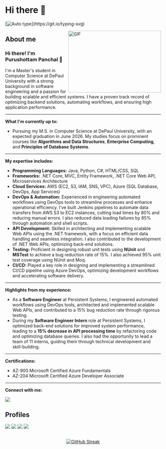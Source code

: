 # Hi there 👋

<!--
**panchalpk20/panchalpk20** is a ✨ _special_ ✨ repository because its `README.md` (this file) appears on your GitHub profile.
Here are some ideas to get you started:
-->

[![Auto type](https://readme-typing-svg.herokuapp.com/?lines=Welcome+to+my+GitHub+profile...)](https://git.io/typing-svg)


 <img align="right" alt="GIF" src="https://qph.fs.quoracdn.net/main-qimg-82b7314fe96c4a2d8f3088207a4afd8d" width="300" height="200" />
 
## About me

### Hi there! I'm Purushottam Panchal 👋

I'm a Master's student in Computer Science at DePaul University with a strong background in software engineering and a passion for building scalable and efficient systems. I have a proven track record of optimizing backend solutions, automating workflows, and ensuring high application performance.

---

**What I'm currently up to:**

* Pursuing my M.S. in Computer Science at DePaul University, with an expected graduation in June 2026. My studies focus on prominent courses like **Algorithms and Data Structures**, **Enterprise Computing**, and **Principles of Database Systems**.

---

**My expertise includes:**

* **Programming Languages:** Java, Python, C#, HTML/CSS, SQL
* **Frameworks:** .NET Core, MVC, Entity Framework, .NET Core Web API, Microservices Architecture
* **Cloud Services:** AWS (EC2, S3, IAM, SNS, VPC), Azure (SQL Database, DevOps, App Services)
* **DevOps & Automation:** Experienced in engineering automated workflows using DevOps tools to streamline processes and enhance operational efficiency. I've built Jenkins pipelines to automate data transfers from AWS S3 to EC2 instances, cutting load times by 80% and reducing manual errors. I also reduced data loading failures by 85% through automation and shell scripts.
* **API Development:** Skilled in architecting and implementing scalable Web APIs using the .NET framework, with a focus on efficient data handling and seamless integration. I also contributed to the development of .NET Web APIs, optimizing back-end solutions.
* **Testing:** Proficient in designing robust unit tests using **NUnit** and **MSTest** to achieve a bug reduction rate of 15%. I also achieved 95% unit test coverage using NUnit and Moq.
* **CI/CD:** Played a key role in designing and implementing a streamlined CI/CD pipeline using Azure DevOps, optimizing development workflows and accelerating software delivery.

---


**Highlights from my experience:**

* As a **Software Engineer** at Persistent Systems, I engineered automated workflows using DevOps tools, architected and implemented scalable Web APIs, and contributed to a 15% bug reduction rate through rigorous testing.
* During my **Software Engineer Intern** role at Persistent Systems, I optimized back-end solutions for improved system performance, leading to a **15% decrease in API processing time** by refactoring code and optimizing database queries. I also had the opportunity to lead a team of 11 interns, guiding them through technical development and skill-building.

---

**Certifications:**

* AZ-900 Microsoft Certified Azure Fundamentals
* AZ-204 Microsoft Certified Azure Developer Associate

---


**Connect with me:**

<a href="https://www.linkedin.com/in/purushottampanchal/"><img src="https://img.shields.io/badge/LinkedIn-0077B5?style=for-the-badge&logo=linkedin&logoColor=white"></a>

<!-- ![GitHub Activity Graph](https://activity-graph.herokuapp.com/graph?username=panchalpk20)   -->
<!-- ![States Card](https://github-readme-stats.vercel.app/api?username=panchalpk20&show_icons=true&theme=radical) -->
 
## Profiles
<a href="https://www.hackerrank.com/panchalpk20"><img src="https://img.shields.io/badge/-Hackerrank-2EC866?style=for-the-badge&logo=HackerRank&logoColor=white"></a>
<a href="https://www.linkedin.com/in/purushottampanchal/"><img src="https://img.shields.io/badge/LinkedIn-0077B5?style=for-the-badge&logo=linkedin&logoColor=white"></a>
<a href="https://www.quora.com/profile/Purushottam-33"><img src="https://img.shields.io/badge/Quora-%23B92B27.svg?&style=for-the-badge&logo=Quora&logoColor=white"></a>
<a href="https://www.sololearn.com/profile/19062226"><img src="https://img.shields.io/badge/-Sololearn-3a464b?style=for-the-badge&logo=Sololearn&logoColor=white"></a>


## 
<div align="center">
 
[![GitHub Streak](http://github-readme-streak-stats.herokuapp.com?user=panchalpk20&theme=shades-of-purple&background=DD272700&fire=DD3B21)](https://git.io/streak-stats)

</div>
